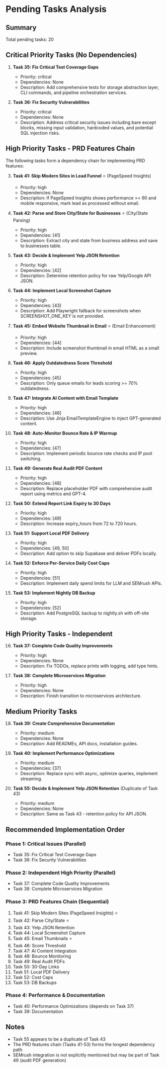 # Pending Tasks Analysis

## Summary
Total pending tasks: 20

## Critical Priority Tasks (No Dependencies)
1. **Task 35: Fix Critical Test Coverage Gaps**
   - Priority: critical
   - Dependencies: None
   - Description: Add comprehensive tests for storage abstraction layer, CLI commands, and pipeline orchestration services.

2. **Task 36: Fix Security Vulnerabilities**
   - Priority: critical
   - Dependencies: None
   - Description: Address critical security issues including bare except blocks, missing input validation, hardcoded values, and potential SQL injection risks.

## High Priority Tasks - PRD Features Chain
The following tasks form a dependency chain for implementing PRD features:

3. **Task 41: Skip Modern Sites in Lead Funnel** ⭐ (PageSpeed Insights)
   - Priority: high
   - Dependencies: None
   - Description: If PageSpeed Insights shows performance >= 90 and mobile responsive, mark lead as processed without email.

4. **Task 42: Parse and Store City/State for Businesses** ⭐ (City/State Parsing)
   - Priority: high
   - Dependencies: [41]
   - Description: Extract city and state from business address and save to businesses table.

5. **Task 43: Decide & Implement Yelp JSON Retention**
   - Priority: high
   - Dependencies: [42]
   - Description: Determine retention policy for raw Yelp/Google API JSON.

6. **Task 44: Implement Local Screenshot Capture**
   - Priority: high
   - Dependencies: [43]
   - Description: Add Playwright fallback for screenshots when SCREENSHOT_ONE_KEY is not provided.

7. **Task 45: Embed Website Thumbnail in Email** ⭐ (Email Enhancement)
   - Priority: high
   - Dependencies: [44]
   - Description: Include screenshot thumbnail in email HTML as a small preview.

8. **Task 46: Apply Outdatedness Score Threshold**
   - Priority: high
   - Dependencies: [45]
   - Description: Only queue emails for leads scoring >= 70% outdatedness.

9. **Task 47: Integrate AI Content with Email Template**
   - Priority: high
   - Dependencies: [46]
   - Description: Use Jinja EmailTemplateEngine to inject GPT-generated content.

10. **Task 48: Auto-Monitor Bounce Rate & IP Warmup**
    - Priority: high
    - Dependencies: [47]
    - Description: Implement periodic bounce rate checks and IP pool switching.

11. **Task 49: Generate Real Audit PDF Content**
    - Priority: high
    - Dependencies: [48]
    - Description: Replace placeholder PDF with comprehensive audit report using metrics and GPT-4.

12. **Task 50: Extend Report Link Expiry to 30 Days**
    - Priority: high
    - Dependencies: [49]
    - Description: Increase expiry_hours from 72 to 720 hours.

13. **Task 51: Support Local PDF Delivery**
    - Priority: high
    - Dependencies: [49, 50]
    - Description: Add option to skip Supabase and deliver PDFs locally.

14. **Task 52: Enforce Per-Service Daily Cost Caps**
    - Priority: high
    - Dependencies: [51]
    - Description: Implement daily spend limits for LLM and SEMrush APIs.

15. **Task 53: Implement Nightly DB Backup**
    - Priority: high
    - Dependencies: [52]
    - Description: Add PostgreSQL backup to nightly.sh with off-site storage.

## High Priority Tasks - Independent
16. **Task 37: Complete Code Quality Improvements**
    - Priority: high
    - Dependencies: None
    - Description: Fix TODOs, replace prints with logging, add type hints.

17. **Task 38: Complete Microservices Migration**
    - Priority: high
    - Dependencies: None
    - Description: Finish transition to microservices architecture.

## Medium Priority Tasks
18. **Task 39: Create Comprehensive Documentation**
    - Priority: medium
    - Dependencies: None
    - Description: Add READMEs, API docs, installation guides.

19. **Task 40: Implement Performance Optimizations**
    - Priority: medium
    - Dependencies: [37]
    - Description: Replace sync with async, optimize queries, implement streaming.

20. **Task 55: Decide & Implement Yelp JSON Retention** (Duplicate of Task 43)
    - Priority: medium
    - Dependencies: None
    - Description: Same as Task 43 - retention policy for API JSON.

## Recommended Implementation Order

### Phase 1: Critical Issues (Parallel)
- Task 35: Fix Critical Test Coverage Gaps
- Task 36: Fix Security Vulnerabilities

### Phase 2: Independent High Priority (Parallel)
- Task 37: Complete Code Quality Improvements
- Task 38: Complete Microservices Migration

### Phase 3: PRD Features Chain (Sequential)
1. Task 41: Skip Modern Sites (PageSpeed Insights) ⭐
2. Task 42: Parse City/State ⭐
3. Task 43: Yelp JSON Retention
4. Task 44: Local Screenshot Capture
5. Task 45: Email Thumbnails ⭐
6. Task 46: Score Threshold
7. Task 47: AI Content Integration
8. Task 48: Bounce Monitoring
9. Task 49: Real Audit PDFs
10. Task 50: 30-Day Links
11. Task 51: Local PDF Delivery
12. Task 52: Cost Caps
13. Task 53: DB Backups

### Phase 4: Performance & Documentation
- Task 40: Performance Optimizations (depends on Task 37)
- Task 39: Documentation

## Notes
- Task 55 appears to be a duplicate of Task 43
- The PRD features chain (Tasks 41-53) forms the longest dependency path
- SEMrush integration is not explicitly mentioned but may be part of Task 49 (audit PDF generation)
